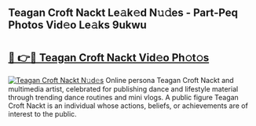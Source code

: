 ## Teagan Croft Nackt Le𝚊k𝚎d N𝚞𝚍es - Part-Peq Photos Vid𝚎o Le𝚊ks 9ukwu

# <h2><a href="http://fbap8ok.evod.top/?m=Teagan+Croft+Nackt">🔗 👉🔴 Teagan Croft Nackt Vid𝚎o Ph𝚘t𝚘s</a></h2>

[![Teagan Croft Nackt N𝚞d𝚎s](https://i.imgur.com/8V9OHl7.gif)](http://fbap8ok.evod.top/?m=Teagan+Croft+Nackt)
Online persona Teagan Croft Nackt and multimedia artist, celebrated for publishing dance and lifestyle material through trending dance routines and mini vlogs. A public figure Teagan Croft Nackt is an individual whose actions, beliefs, or achievements are of interest to the public. 
